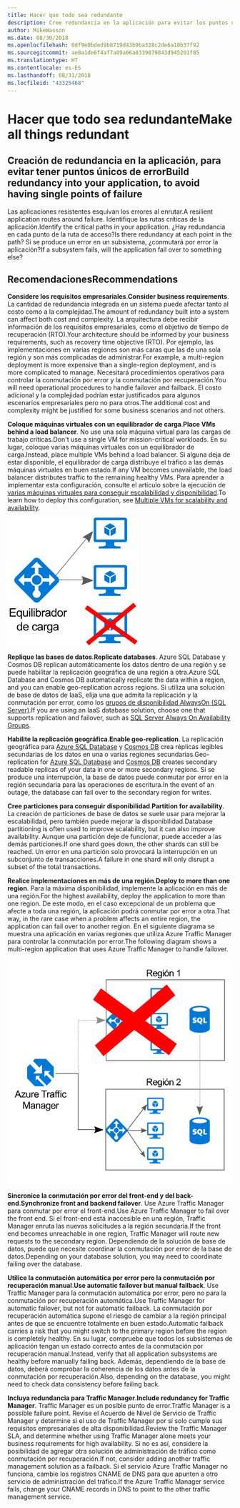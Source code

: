 ```yaml
---
title: Hacer que todo sea redundante
description: Cree redundancia en la aplicación para evitar los puntos únicos de error.
author: MikeWasson
ms.date: 08/30/2018
ms.openlocfilehash: 0df9e0bded9b8719d43b9ba328c2de6a10b37f92
ms.sourcegitcommit: ae8a1de6f4af7a89a66a8339879843d945201f85
ms.translationtype: HT
ms.contentlocale: es-ES
ms.lasthandoff: 08/31/2018
ms.locfileid: "43325468"
---
```

# <a name="make-all-things-redundant"></a><span data-ttu-id="f96b0-103">Hacer que todo sea redundante</span><span class="sxs-lookup"><span data-stu-id="f96b0-103">Make all things redundant</span></span>

## <a name="build-redundancy-into-your-application-to-avoid-having-single-points-of-failure"></a><span data-ttu-id="f96b0-104">Creación de redundancia en la aplicación, para evitar tener puntos únicos de error</span><span class="sxs-lookup"><span data-stu-id="f96b0-104">Build redundancy into your application, to avoid having single points of failure</span></span>

<span data-ttu-id="f96b0-105">Las aplicaciones resistentes esquivan los errores al enrutar.</span><span class="sxs-lookup"><span data-stu-id="f96b0-105">A resilient application routes around failure.</span></span> <span data-ttu-id="f96b0-106">Identifique las rutas críticas de la aplicación.</span><span class="sxs-lookup"><span data-stu-id="f96b0-106">Identify the critical paths in your application.</span></span> <span data-ttu-id="f96b0-107">¿Hay redundancia en cada punto de la ruta de acceso?</span><span class="sxs-lookup"><span data-stu-id="f96b0-107">Is there redundancy at each point in the path?</span></span> <span data-ttu-id="f96b0-108">Si se produce un error en un subsistema, ¿conmutará por error la aplicación?</span><span class="sxs-lookup"><span data-stu-id="f96b0-108">If a subsystem fails, will the application fail over to something else?</span></span>

## <a name="recommendations"></a><span data-ttu-id="f96b0-109">Recomendaciones</span><span class="sxs-lookup"><span data-stu-id="f96b0-109">Recommendations</span></span> 

<span data-ttu-id="f96b0-110">**Considere los requisitos empresariales**.</span><span class="sxs-lookup"><span data-stu-id="f96b0-110">**Consider business requirements**.</span></span> <span data-ttu-id="f96b0-111">La cantidad de redundancia integrada en un sistema puede afectar tanto al costo como a la complejidad.</span><span class="sxs-lookup"><span data-stu-id="f96b0-111">The amount of redundancy built into a system can affect both cost and complexity.</span></span> <span data-ttu-id="f96b0-112">La arquitectura debe recibir información de los requisitos empresariales, como el objetivo de tiempo de recuperación (RTO).</span><span class="sxs-lookup"><span data-stu-id="f96b0-112">Your architecture should be informed by your business requirements, such as recovery time objective (RTO).</span></span> <span data-ttu-id="f96b0-113">Por ejemplo, las implementaciones en varias regiones son más caras que las de una sola región y son más complicadas de administrar.</span><span class="sxs-lookup"><span data-stu-id="f96b0-113">For example, a multi-region deployment is more expensive than a single-region deployment, and is more complicated to manage.</span></span> <span data-ttu-id="f96b0-114">Necesitará procedimientos operativos para controlar la conmutación por error y la conmutación por recuperación.</span><span class="sxs-lookup"><span data-stu-id="f96b0-114">You will need operational procedures to handle failover and failback.</span></span> <span data-ttu-id="f96b0-115">El costo adicional y la complejidad podrían estar justificados para algunos escenarios empresariales pero no para otros.</span><span class="sxs-lookup"><span data-stu-id="f96b0-115">The additional cost and complexity might be justified for some business scenarios and not others.</span></span>

<span data-ttu-id="f96b0-116">**Coloque máquinas virtuales con un equilibrador de carga**.</span><span class="sxs-lookup"><span data-stu-id="f96b0-116">**Place VMs behind a load balancer**.</span></span> <span data-ttu-id="f96b0-117">No use una sola máquina virtual para las cargas de trabajo críticas.</span><span class="sxs-lookup"><span data-stu-id="f96b0-117">Don't use a single VM for mission-critical workloads.</span></span> <span data-ttu-id="f96b0-118">En su lugar, coloque varias máquinas virtuales con un equilibrador de carga.</span><span class="sxs-lookup"><span data-stu-id="f96b0-118">Instead, place multiple VMs behind a load balancer.</span></span> <span data-ttu-id="f96b0-119">Si alguna deja de estar disponible, el equilibrador de carga distribuye el tráfico a las demás máquinas virtuales en buen estado.</span><span class="sxs-lookup"><span data-stu-id="f96b0-119">If any VM becomes unavailable, the load balancer distributes traffic to the remaining healthy VMs.</span></span> <span data-ttu-id="f96b0-120">Para aprender a implementar esta configuración, consulte el artículo sobre la ejecución de [varias máquinas virtuales para conseguir escalabilidad y disponibilidad][multi-vm-blueprint].</span><span class="sxs-lookup"><span data-stu-id="f96b0-120">To learn how to deploy this configuration, see [Multiple VMs for scalability and availability][multi-vm-blueprint].</span></span>

![](./images/load-balancing.svg)

<span data-ttu-id="f96b0-121">**Replique las bases de datos**.</span><span class="sxs-lookup"><span data-stu-id="f96b0-121">**Replicate databases**.</span></span> <span data-ttu-id="f96b0-122">Azure SQL Database y Cosmos DB replican automáticamente los datos dentro de una región y se puede habilitar la replicación geográfica de una región a otra.</span><span class="sxs-lookup"><span data-stu-id="f96b0-122">Azure SQL Database and Cosmos DB automatically replicate the data within a region, and you can enable geo-replication across regions.</span></span> <span data-ttu-id="f96b0-123">Si utiliza una solución de base de datos de IaaS, elija una que admita la replicación y la conmutación por error, como los [grupos de disponibilidad AlwaysOn (SQL Server)][sql-always-on].</span><span class="sxs-lookup"><span data-stu-id="f96b0-123">If you are using an IaaS database solution, choose one that supports replication and failover, such as [SQL Server Always On Availability Groups][sql-always-on].</span></span> 

<span data-ttu-id="f96b0-124">**Habilite la replicación geográfica**.</span><span class="sxs-lookup"><span data-stu-id="f96b0-124">**Enable geo-replication**.</span></span> <span data-ttu-id="f96b0-125">La replicación geográfica para [Azure SQL Database][sql-geo-replication] y [Cosmos DB][cosmosdb-geo-replication] crea réplicas legibles secundarias de los datos en una o varias regiones secundarias.</span><span class="sxs-lookup"><span data-stu-id="f96b0-125">Geo-replication for [Azure SQL Database][sql-geo-replication] and [Cosmos DB][cosmosdb-geo-replication] creates secondary readable replicas of your data in one or more secondary regions.</span></span> <span data-ttu-id="f96b0-126">Si se produce una interrupción, la base de datos puede conmutar por error en la región secundaria para las operaciones de escritura.</span><span class="sxs-lookup"><span data-stu-id="f96b0-126">In the event of an outage, the database can fail over to the secondary region for writes.</span></span>

<span data-ttu-id="f96b0-127">**Cree particiones para conseguir disponibilidad**.</span><span class="sxs-lookup"><span data-stu-id="f96b0-127">**Partition for availability**.</span></span> <span data-ttu-id="f96b0-128">La creación de particiones de base de datos se suele usar para mejorar la escalabilidad, pero también puede mejorar la disponibilidad.</span><span class="sxs-lookup"><span data-stu-id="f96b0-128">Database partitioning is often used to improve scalability, but it can also improve availability.</span></span> <span data-ttu-id="f96b0-129">Aunque una partición deje de funcionar, puede acceder a las demás particiones.</span><span class="sxs-lookup"><span data-stu-id="f96b0-129">If one shard goes down, the other shards can still be reached.</span></span> <span data-ttu-id="f96b0-130">Un error en una partición solo provocará la interrupción en un subconjunto de transacciones.</span><span class="sxs-lookup"><span data-stu-id="f96b0-130">A failure in one shard will only disrupt a subset of the total transactions.</span></span> 

<span data-ttu-id="f96b0-131">**Realice implementaciones en más de una región**.</span><span class="sxs-lookup"><span data-stu-id="f96b0-131">**Deploy to more than one region**.</span></span> <span data-ttu-id="f96b0-132">Para la máxima disponibilidad, implemente la aplicación en más de una región.</span><span class="sxs-lookup"><span data-stu-id="f96b0-132">For the highest availability, deploy the application to more than one region.</span></span> <span data-ttu-id="f96b0-133">De este modo, en el caso excepcional de un problema que afecte a toda una región, la aplicación podrá conmutar por error a otra.</span><span class="sxs-lookup"><span data-stu-id="f96b0-133">That way, in the rare case when a problem affects an entire region, the application can fail over to another region.</span></span> <span data-ttu-id="f96b0-134">En el siguiente diagrama se muestra una aplicación en varias regiones que utiliza Azure Traffic Manager para controlar la conmutación por error.</span><span class="sxs-lookup"><span data-stu-id="f96b0-134">The following diagram shows a multi-region application that uses Azure Traffic Manager to handle failover.</span></span>

![](images/failover.svg)

<span data-ttu-id="f96b0-135">**Sincronice la conmutación por error del front-end y del back-end**.</span><span class="sxs-lookup"><span data-stu-id="f96b0-135">**Synchronize front and backend failover**.</span></span> <span data-ttu-id="f96b0-136">Use Azure Traffic Manager para conmutar por error el front-end.</span><span class="sxs-lookup"><span data-stu-id="f96b0-136">Use Azure Traffic Manager to fail over the front end.</span></span> <span data-ttu-id="f96b0-137">Si el front-end está inaccesible en una región, Traffic Manager enruta las nuevas solicitudes a la región secundaria.</span><span class="sxs-lookup"><span data-stu-id="f96b0-137">If the front end becomes unreachable in one region, Traffic Manager will route new requests to the secondary region.</span></span> <span data-ttu-id="f96b0-138">Dependiendo de la solución de base de datos, puede que necesite coordinar la conmutación por error de la base de datos.</span><span class="sxs-lookup"><span data-stu-id="f96b0-138">Depending on your database solution, you may need to coordinate failing over the database.</span></span> 

<span data-ttu-id="f96b0-139">**Utilice la conmutación automática por error pero la conmutación por recuperación manual**.</span><span class="sxs-lookup"><span data-stu-id="f96b0-139">**Use automatic failover but manual failback**.</span></span> <span data-ttu-id="f96b0-140">Use Traffic Manager para la conmutación automática por error, pero no para la conmutación por recuperación automática.</span><span class="sxs-lookup"><span data-stu-id="f96b0-140">Use Traffic Manager for automatic failover, but not for automatic failback.</span></span> <span data-ttu-id="f96b0-141">La conmutación por recuperación automática supone el riesgo de cambiar a la región principal antes de que se encuentre totalmente en buen estado.</span><span class="sxs-lookup"><span data-stu-id="f96b0-141">Automatic failback carries a risk that you might switch to the primary region before the region is completely healthy.</span></span> <span data-ttu-id="f96b0-142">En su lugar, compruebe que todos los subsistemas de aplicación tengan un estado correcto antes de la conmutación por recuperación manual.</span><span class="sxs-lookup"><span data-stu-id="f96b0-142">Instead, verify that all application subsystems are healthy before manually failing back.</span></span> <span data-ttu-id="f96b0-143">Además, dependiendo de la base de datos, deberá comprobar la coherencia de los datos antes de la conmutación por recuperación.</span><span class="sxs-lookup"><span data-stu-id="f96b0-143">Also, depending on the database, you might need to check data consistency before failing back.</span></span>

<span data-ttu-id="f96b0-144">**Incluya redundancia para Traffic Manager**.</span><span class="sxs-lookup"><span data-stu-id="f96b0-144">**Include redundancy for Traffic Manager**.</span></span> <span data-ttu-id="f96b0-145">Traffic Manager es un posible punto de error.</span><span class="sxs-lookup"><span data-stu-id="f96b0-145">Traffic Manager is a possible failure point.</span></span> <span data-ttu-id="f96b0-146">Revise el Acuerdo de Nivel de Servicio de Traffic Manager y determine si el uso de Traffic Manager por sí solo cumple sus requisitos empresariales de alta disponibilidad.</span><span class="sxs-lookup"><span data-stu-id="f96b0-146">Review the Traffic Manager SLA, and determine whether using Traffic Manager alone meets your business requirements for high availability.</span></span> <span data-ttu-id="f96b0-147">Si no es así, considere la posibilidad de agregar otra solución de administración de tráfico como conmutación por recuperación.</span><span class="sxs-lookup"><span data-stu-id="f96b0-147">If not, consider adding another traffic management solution as a failback.</span></span> <span data-ttu-id="f96b0-148">Si el servicio Azure Traffic Manager no funciona, cambie los registros CNAME de DNS para que apunten a otro servicio de administración del tráfico.</span><span class="sxs-lookup"><span data-stu-id="f96b0-148">If the Azure Traffic Manager service fails, change your CNAME records in DNS to point to the other traffic management service.</span></span>



<!-- links -->

[multi-vm-blueprint]: ../../reference-architectures/virtual-machines-windows/multi-vm.md

[cassandra]: http://cassandra.apache.org/
[cosmosdb-geo-replication]: /azure/cosmos-db/distribute-data-globally
[sql-always-on]: https://msdn.microsoft.com/library/hh510230.aspx
[sql-geo-replication]: /azure/sql-database/sql-database-geo-replication-overview
